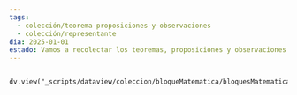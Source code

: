 ```yaml
---
tags:
  - colección/teorema-proposiciones-y-observaciones
  - colección/representante
dia: 2025-01-01
estado: Vamos a recolectar los teoremas, proposiciones y observaciones del conocimiento matemático
---
```

```dataviewjs
    dv.view("_scripts/dataview/coleccion/bloqueMatematica/bloquesMatematica");
```
